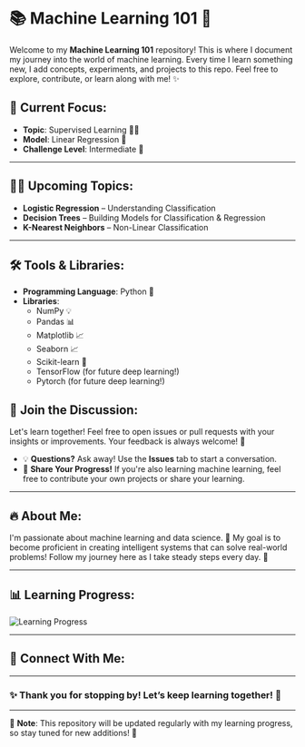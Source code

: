  # 📚 **Machine Learning 101** 🚀

Welcome to my **Machine Learning 101** repository! This is where I document my journey into the world of machine learning. Every time I learn something new, I add concepts, experiments, and projects to this repo. Feel free to explore, contribute, or learn along with me! ✨

## 🚧 **Current Focus**:
- **Topic**: Supervised Learning 🧑‍🏫
- **Model**: Linear Regression 🔄
- **Challenge Level**: Intermediate 🎯

---

## 🧑‍🏫 **Upcoming Topics**:
- **Logistic Regression** – Understanding Classification
- **Decision Trees** – Building Models for Classification & Regression
- **K-Nearest Neighbors** – Non-Linear Classification

---

## 🛠️ **Tools & Libraries**:
- **Programming Language**: Python 🐍
- **Libraries**: 
  - NumPy 💡
  - Pandas 📊
  - Matplotlib 📈
  - Seaborn 📈
  - Scikit-learn 🤖
  - TensorFlow (for future deep learning!)
  - Pytorch (for future deep learning!)

## 💬 **Join the Discussion**:
Let's learn together! Feel free to open issues or pull requests with your insights or improvements. Your feedback is always welcome! 🌟

- 💡 **Questions?** Ask away! Use the **Issues** tab to start a conversation.
- 📢 **Share Your Progress!** If you're also learning machine learning, feel free to contribute your own projects or share your learning.

---

## 🔥 **About Me**:
I'm passionate about machine learning and data science. 🚀 My goal is to become proficient in creating intelligent systems that can solve real-world problems! Follow my journey here as I take steady steps every day. 👣

---

## 📊 **Learning Progress**:
![Learning Progress](https://img.shields.io/badge/Progress-50%25-green)

---

## 🌟 **Connect With Me**:
---

### ✨ **Thank you for stopping by!** Let’s keep learning together! 🚀

---

📝 **Note**: This repository will be updated regularly with my learning progress, so stay tuned for new additions! 🌱

